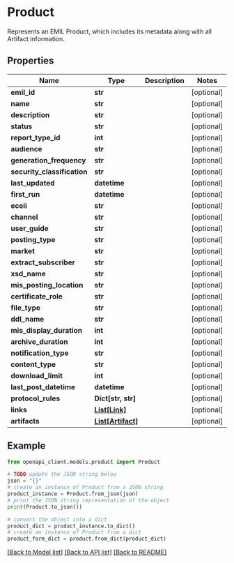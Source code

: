 # Product

Represents an EMIL Product, which includes its metadata along with all Artifact information.

## Properties

Name | Type | Description | Notes
------------ | ------------- | ------------- | -------------
**emil_id** | **str** |  | [optional] 
**name** | **str** |  | [optional] 
**description** | **str** |  | [optional] 
**status** | **str** |  | [optional] 
**report_type_id** | **int** |  | [optional] 
**audience** | **str** |  | [optional] 
**generation_frequency** | **str** |  | [optional] 
**security_classification** | **str** |  | [optional] 
**last_updated** | **datetime** |  | [optional] 
**first_run** | **datetime** |  | [optional] 
**eceii** | **str** |  | [optional] 
**channel** | **str** |  | [optional] 
**user_guide** | **str** |  | [optional] 
**posting_type** | **str** |  | [optional] 
**market** | **str** |  | [optional] 
**extract_subscriber** | **str** |  | [optional] 
**xsd_name** | **str** |  | [optional] 
**mis_posting_location** | **str** |  | [optional] 
**certificate_role** | **str** |  | [optional] 
**file_type** | **str** |  | [optional] 
**ddl_name** | **str** |  | [optional] 
**mis_display_duration** | **int** |  | [optional] 
**archive_duration** | **int** |  | [optional] 
**notification_type** | **str** |  | [optional] 
**content_type** | **str** |  | [optional] 
**download_limit** | **int** |  | [optional] 
**last_post_datetime** | **datetime** |  | [optional] 
**protocol_rules** | **Dict[str, str]** |  | [optional] 
**links** | [**List[Link]**](Link.md) |  | [optional] 
**artifacts** | [**List[Artifact]**](Artifact.md) |  | [optional] 

## Example

```python
from openapi_client.models.product import Product

# TODO update the JSON string below
json = "{}"
# create an instance of Product from a JSON string
product_instance = Product.from_json(json)
# print the JSON string representation of the object
print(Product.to_json())

# convert the object into a dict
product_dict = product_instance.to_dict()
# create an instance of Product from a dict
product_form_dict = product.from_dict(product_dict)
```
[[Back to Model list]](../README.md#documentation-for-models) [[Back to API list]](../README.md#documentation-for-api-endpoints) [[Back to README]](../README.md)


